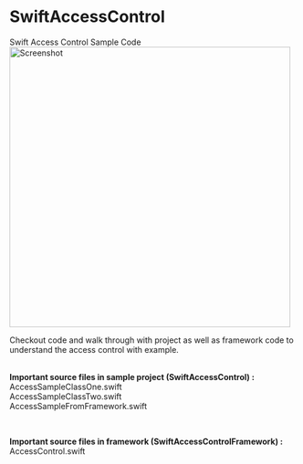 # SwiftAccessControl
Swift Access Control Sample Code
<img width="492" alt="Screenshot" src="https://user-images.githubusercontent.com/4987370/183243294-caab1558-64a9-4df1-ad4d-92e4753a4c5d.png">


Checkout code and walk through with project as well as framework code to understand the access control with example.
<br />
<br />

**Important source files in sample project (SwiftAccessControl) :**\
AccessSampleClassOne.swift\
AccessSampleClassTwo.swift\
AccessSampleFromFramework.swift

<br />

**Important source files in framework (SwiftAccessControlFramework) :**\
AccessControl.swift
